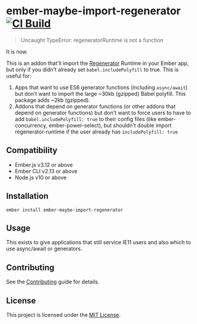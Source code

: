 # ember-maybe-import-regenerator [![CI Build](https://github.com/machty/ember-maybe-import-regenerator/actions/workflows/ci-build.yml/badge.svg)](https://github.com/machty/ember-maybe-import-regenerator/actions/workflows/ci-build.yml)

> Uncaught TypeError: regeneratorRuntime is not a function

It is now.

This is an addon that'll import the
[Regenerator](https://github.com/facebook/regenerator)
Runtime in your Ember app, but only if you didn't already set
`babel.includePolyfill` to true. This is useful for:

1. Apps that want to use ES6 generator functions (including `async/await`) but don't want to
   import the large ~30kb (gzipped) Babel polyfill. This package adds ~2kb (gzipped).
2. Addons that depend on generator functions (or other addons
   that depend on generator functions) but don't want to
   force users to have to add `babel.includePolyfill: true` to
   their config files (like ember-concurrency, ember-power-select), but
   shouldn't double import regenerator-runtime if the user already
   has `includePolyfill: true`


Compatibility
------------------------------------------------------------------------------

* Ember.js v3.12 or above
* Ember CLI v2.13 or above
* Node.js v10 or above


Installation
------------------------------------------------------------------------------

```
ember install ember-maybe-import-regenerator
```


Usage
------------------------------------------------------------------------------

This exists to give applications that still service IE11 users and also which to use async/await or generators.

Contributing
------------------------------------------------------------------------------

See the [Contributing](CONTRIBUTING.md) guide for details.


License
------------------------------------------------------------------------------

This project is licensed under the [MIT License](LICENSE.md).
